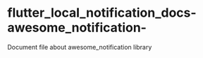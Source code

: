 # flutter_local_notification_docs-awesome_notification-
Document file about awesome_notification library
